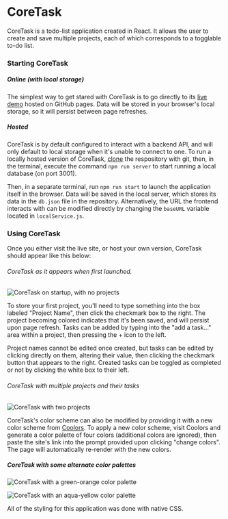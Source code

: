 # CoreTask

CoreTask is a todo-list application created in React. It allows the user to create and save multiple projects, each of which corresponds to a togglable to-do list.

### Starting CoreTask

##### Online (with local storage)

The simplest way to get stared with CoreTask is to go directly to its [live demo](https://dylancdavis.github.io/todo-app/) hosted on GitHub pages. Data will be stored in your browser's local storage, so it will persist between page refreshes.

##### Hosted

CoreTask is by default configured to interact with a backend API, and will only default to local storage when it's unable to connect to one. To run a locally hosted version of CoreTask, [clone](https://git-scm.com/docs/git-clone) the respository with git, then, in the terminal, execute the command `npm run server` to start running a local database (on port 3001).

Then, in a separate terminal, run `npm run start` to launch the application itself in the browser. Data will be saved in the local server, which stores its data in the `db.json` file in the repository. Alternatively, the URL the frontend interacts with can be modified directly by changing the `baseURL` variable located in `localService.js`.

### Using CoreTask

Once you either visit the live site, or host your own version, CoreTask should appear like this below:

###### CoreTask as it appears when first launched.
![CoreTask on startup, with no projects](https://user-images.githubusercontent.com/104338788/230452414-93702b79-698b-4b1a-8274-7dfa5c7f43de.png)

To store your first project, you'll need to type something into the box labeled "Project Name", then click the checkmark box to the right. The project becoming colored indicates that it's been saved, and will persist upon page refresh. Tasks can be added by typing into the "add a task..." area within a project, then pressing the + icon to the left.

Project names cannot be edited once created, but tasks can be edited by clicking directly on them, altering their value, then clicking the checkmark button that appears to the right. Created tasks can be toggled as completed or not by clicking the white box to their left.

###### CoreTask with multiple projects and their tasks
![CoreTask with two projects](https://user-images.githubusercontent.com/104338788/230452446-2b35c692-55eb-4c94-8309-4bbbf12a7175.png)

CoreTask's color scheme can also be modified by providing it with a new color scheme from [Coolors](https://coolors.co/). To apply a new color scheme, visit Coolors and generate a color palette of four colors (additional colors are ignored), then paste the site's link into the prompt provided upon clicking "change colors". The page will automatically re-render with the new colors.

##### CoreTask with some alternate color palettes
![CoreTask with a green-orange color palette](https://user-images.githubusercontent.com/104338788/230635621-642a5e59-6e8c-48ee-ba06-fece3ba26520.png)

![CoreTask with an aqua-yellow color palette](https://user-images.githubusercontent.com/104338788/230635638-bbf06737-842f-4af4-8570-70e5c784f460.png)



All of the styling for this application was done with native CSS.
